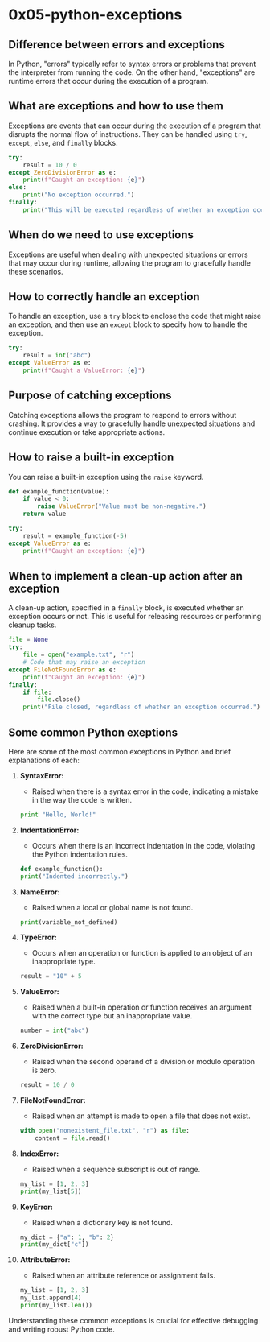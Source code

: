 # 0x05-python-exceptions

## Difference between errors and exceptions

In Python, "errors" typically refer to syntax errors or problems that prevent the interpreter from running the code. On the other hand, "exceptions" are runtime errors that occur during the execution of a program.

## What are exceptions and how to use them

Exceptions are events that can occur during the execution of a program that disrupts the normal flow of instructions. They can be handled using `try`, `except`, `else`, and `finally` blocks.

```python
try:
    result = 10 / 0
except ZeroDivisionError as e:
    print(f"Caught an exception: {e}")
else:
    print("No exception occurred.")
finally:
    print("This will be executed regardless of whether an exception occurred.")
```

## When do we need to use exceptions

Exceptions are useful when dealing with unexpected situations or errors that may occur during runtime, allowing the program to gracefully handle these scenarios.

## How to correctly handle an exception

To handle an exception, use a `try` block to enclose the code that might raise an exception, and then use an `except` block to specify how to handle the exception.

```python
try:
    result = int("abc")
except ValueError as e:
    print(f"Caught a ValueError: {e}")
```

## Purpose of catching exceptions

Catching exceptions allows the program to respond to errors without crashing. It provides a way to gracefully handle unexpected situations and continue execution or take appropriate actions.

## How to raise a built-in exception

You can raise a built-in exception using the `raise` keyword.

```python
def example_function(value):
    if value < 0:
        raise ValueError("Value must be non-negative.")
    return value

try:
    result = example_function(-5)
except ValueError as e:
    print(f"Caught an exception: {e}")
```

## When to implement a clean-up action after an exception

A clean-up action, specified in a `finally` block, is executed whether an exception occurs or not. This is useful for releasing resources or performing cleanup tasks.

```python
file = None
try:
    file = open("example.txt", "r")
    # Code that may raise an exception
except FileNotFoundError as e:
    print(f"Caught an exception: {e}")
finally:
    if file:
        file.close()
    print("File closed, regardless of whether an exception occurred.")
```
## Some common Python exeptions

Here are some of the most common exceptions in Python and brief explanations of each:

1. **SyntaxError:**
   - Raised when there is a syntax error in the code, indicating a mistake in the way the code is written.

   ```python
   print "Hello, World!"
   ```

2. **IndentationError:**
   - Occurs when there is an incorrect indentation in the code, violating the Python indentation rules.

   ```python
   def example_function():
   print("Indented incorrectly.")
   ```

3. **NameError:**
   - Raised when a local or global name is not found.

   ```python
   print(variable_not_defined)
   ```

4. **TypeError:**
   - Occurs when an operation or function is applied to an object of an inappropriate type.

   ```python
   result = "10" + 5
   ```

5. **ValueError:**
   - Raised when a built-in operation or function receives an argument with the correct type but an inappropriate value.

   ```python
   number = int("abc")
   ```

6. **ZeroDivisionError:**
   - Raised when the second operand of a division or modulo operation is zero.

   ```python
   result = 10 / 0
   ```

7. **FileNotFoundError:**
   - Raised when an attempt is made to open a file that does not exist.

   ```python
   with open("nonexistent_file.txt", "r") as file:
       content = file.read()
   ```

8. **IndexError:**
   - Raised when a sequence subscript is out of range.

   ```python
   my_list = [1, 2, 3]
   print(my_list[5])
   ```

9. **KeyError:**
   - Raised when a dictionary key is not found.

   ```python
   my_dict = {"a": 1, "b": 2}
   print(my_dict["c"])
   ```

10. **AttributeError:**
    - Raised when an attribute reference or assignment fails.

    ```python
    my_list = [1, 2, 3]
    my_list.append(4)
    print(my_list.len())
    ```

Understanding these common exceptions is crucial for effective debugging and writing robust Python code.
